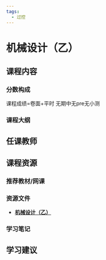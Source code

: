 ```yaml
---
tags:
  - 过控
---
```


# 机械设计（乙）

## 课程内容

### 分数构成

课程成绩=卷面+平时 无期中无pre无小测

### 课程大纲

## 任课教师

## 课程资源

### 推荐教材/网课

### 资源文件

- [**机械设计（乙）**](https://pan.baidu.com/s/1cajywpErPTb0P-hPnC9aMA?pwd=vbbg)

### 学习笔记

## 学习建议




